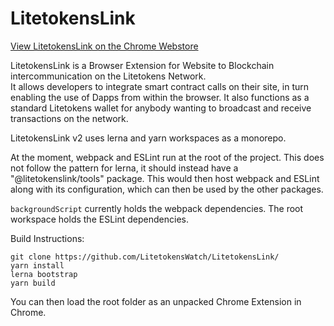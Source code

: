 # LitetokensLink
[View LitetokensLink on the Chrome Webstore](https://chrome.google.com/webstore/detail/ibnejdfjmmkpcnlpebklmnkoeoihofec)

LitetokensLink is a Browser Extension for Website to Blockchain intercommunication on the Litetokens Network.  
It allows developers to integrate smart contract calls on their site, in turn enabling the use of
Dapps from within the browser. It also functions as a standard Litetokens wallet for anybody wanting to
broadcast and receive transactions on the network.

LitetokensLink v2 uses lerna and yarn workspaces as a monorepo.

At the moment, webpack and ESLint run at the root of the project. This does
not follow the pattern for lerna, it should instead have a "@litetokenslink/tools"
package. This would then host webpack and ESLint along with its configuration,
which can then be used by the other packages.

`backgroundScript` currently holds the webpack dependencies. The root workspace
holds the ESLint dependencies.


Build Instructions:
```
git clone https://github.com/LitetokensWatch/LitetokensLink/
yarn install
lerna bootstrap
yarn build
```

You can then load the root folder as an unpacked Chrome Extension in Chrome.